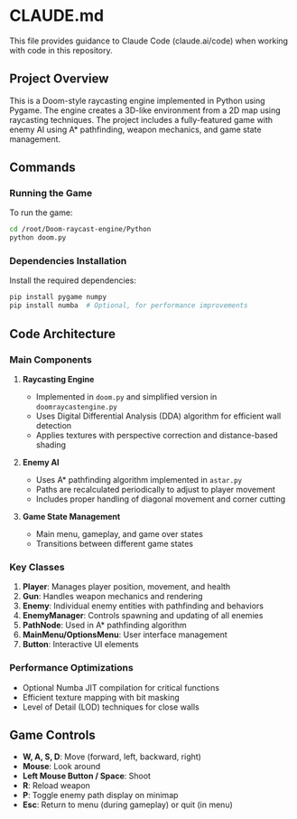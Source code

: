 # CLAUDE.md

This file provides guidance to Claude Code (claude.ai/code) when working with code in this repository.

## Project Overview

This is a Doom-style raycasting engine implemented in Python using Pygame. The engine creates a 3D-like environment from a 2D map using raycasting techniques. The project includes a fully-featured game with enemy AI using A* pathfinding, weapon mechanics, and game state management.

## Commands

### Running the Game

To run the game:

```bash
cd /root/Doom-raycast-engine/Python
python doom.py
```

### Dependencies Installation

Install the required dependencies:

```bash
pip install pygame numpy
pip install numba  # Optional, for performance improvements
```

## Code Architecture

### Main Components

1. **Raycasting Engine**
   - Implemented in `doom.py` and simplified version in `doomraycastengine.py`
   - Uses Digital Differential Analysis (DDA) algorithm for efficient wall detection
   - Applies textures with perspective correction and distance-based shading

2. **Enemy AI**
   - Uses A* pathfinding algorithm implemented in `astar.py`
   - Paths are recalculated periodically to adjust to player movement
   - Includes proper handling of diagonal movement and corner cutting

3. **Game State Management**
   - Main menu, gameplay, and game over states
   - Transitions between different game states

### Key Classes

1. **Player**: Manages player position, movement, and health
2. **Gun**: Handles weapon mechanics and rendering
3. **Enemy**: Individual enemy entities with pathfinding and behaviors
4. **EnemyManager**: Controls spawning and updating of all enemies
5. **PathNode**: Used in A* pathfinding algorithm
6. **MainMenu/OptionsMenu**: User interface management
7. **Button**: Interactive UI elements

### Performance Optimizations

- Optional Numba JIT compilation for critical functions
- Efficient texture mapping with bit masking
- Level of Detail (LOD) techniques for close walls

## Game Controls

- **W, A, S, D**: Move (forward, left, backward, right)
- **Mouse**: Look around
- **Left Mouse Button / Space**: Shoot
- **R**: Reload weapon
- **P**: Toggle enemy path display on minimap
- **Esc**: Return to menu (during gameplay) or quit (in menu)